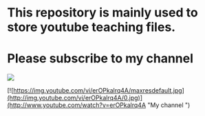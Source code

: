 # This repository is mainly used to store youtube teaching files.

# Please subscribe to my channel

![](https://github-readme-stats.vercel.app/api?username=KmolLin&include_all_commits=true)

[![https://img.youtube.com/vi/erOPkalrq4A/maxresdefault.jpg](http://img.youtube.com/vi/erOPkalrq4A/0.jpg)](http://www.youtube.com/watch?v=erOPkalrq4A "My channel ")
